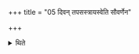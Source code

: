 +++
title = "05 दिवन् तपसस्त्रायस्वेति सौवर्णेन"

+++

<details><summary>थिते</summary>

दिवं तपसस्त्रायस्वेति सौवर्णेन रुक्मेणापिधायाभिर्गीर्भिरिति तिसृभिरभिमन्त्र्य धवित्राण्यादत्ते । गायत्रमसीति प्रथमम् । त्रैष्टुभमसीति द्वितीयम् । जागतमसीति तृतीयम् ५
</details>
